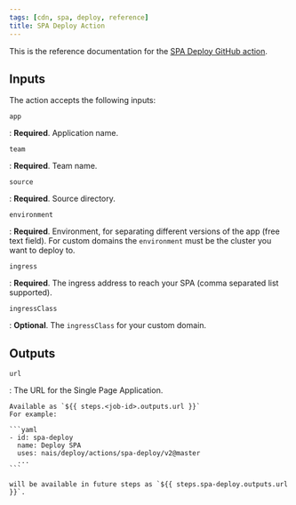 ```yaml
---
tags: [cdn, spa, deploy, reference]
title: SPA Deploy Action
---
```


This is the reference documentation for the [SPA Deploy GitHub action](../how-to/spa-deploy.md).

## Inputs

The action accepts the following inputs:

`app`

:   **Required**. Application name.

`team`

:   **Required**. Team name.

`source`

:   **Required**. Source directory.

`environment`

:   **Required**. Environment, for separating different versions of the app (free text field).
For custom domains the `environment` must be the cluster you want to deploy to.

`ingress`

:   **Required**. The ingress address to reach your SPA (comma separated list supported).

`ingressClass`

:   **Optional**. The `ingressClass` for your custom domain.

## Outputs

`url`

:   The URL for the Single Page Application.

    Available as `${{ steps.<job-id>.outputs.url }}`
    For example:

    ```yaml
    - id: spa-deploy
      name: Deploy SPA
      uses: nais/deploy/actions/spa-deploy/v2@master
      ...
    ```

    will be available in future steps as `${{ steps.spa-deploy.outputs.url }}`.
